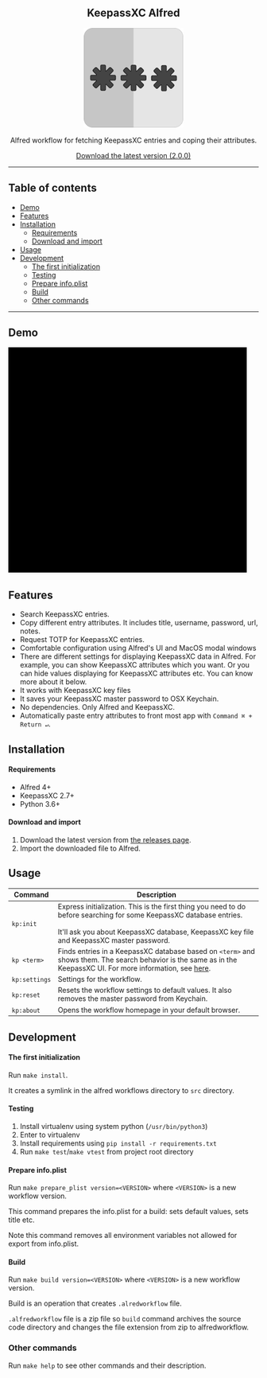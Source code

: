 <div align="center">
  <h2>KeepassXC Alfred</h2>
  
  <p>
    <img alt="Logo" src="src/icon.png" width=200>
  </p>
  
  <p>Alfred workflow for fetching KeepassXC entries and coping their attributes.</p>

  <p>
    <a href="https://github.com/lxbrvr/alfred-keepassxc-workflow/releases/download/2.0.0/keepassxc-2.0.0.alfredworkflow">Download the latest version (2.0.0)</a>
  </p>
</div>

---

## Table of contents

- [Demo](#demo)
- [Features](#features)
- [Installation](#installation)
  * [Requirements](#requirements)
  * [Download and import](#download-and-import)
- [Usage](#usage)
- [Development](#development)
  * [The first initialization](#the-first-initialization)
  * [Testing](#testing)
  * [Prepare info.plist](#prepare-infoplist)
  * [Build](#build)
  * [Other commands](#other-commands)

---

## Demo

![](demo.gif)

## Features

- Search KeepassXC entries.
- Copy different entry attributes. It includes title, username, password, url, notes.
- Request TOTP for KeepassXC entries.
- Comfortable configuration using Alfred's UI and MacOS modal windows
- There are different settings for displaying KeepassXC data in Alfred.
  For example, you can show KeepassXC attributes which you want.
  Or you can hide values displaying for KeepassXC attributes etc. 
  You can know more about it below.
- It works with KeepassXC key files
- It saves your KeepassXC master password to OSX Keychain.
- No dependencies. Only Alfred and KeepassXC.
- Automatically paste entry attributes to front most app with `Command ⌘ + Return ↵`.

## Installation

#### Requirements

- Alfred 4+
- KeepassXC 2.7+
- Python 3.6+ 

#### Download and import

1. Download the latest version from [the releases page](https://github.com/lxbrvr/alfred-keepassxc-workflow/releases).
2. Import the downloaded file to Alfred.

## Usage

| Command       | Description                                                                                                                                                                                                                                    |
|---------------|------------------------------------------------------------------------------------------------------------------------------------------------------------------------------------------------------------------------------------------------|
| `kp:init`     | Express initialization. This is the first thing you need to do before searching for some KeepassXC database entries.<br/><br/>It'll ask you about KeepassXC database, KeepassXC key file and KeepassXC master password.                        |
| `kp <term>`   | Finds entries in a KeepassXC database based on `<term>` and shows them. The search behavior is the same as in the KeepassXC UI. For more information, see [here](https://keepassxc.org/docs/KeePassXC_UserGuide.html#_searching_the_database). |
| `kp:settings` | Settings for the workflow.                                                                                                                                                                                                                     |
| `kp:reset`    | Resets the workflow settings to default values. It also removes the master password from Keychain.                                                                                                                                             |
| `kp:about`    | Opens the workflow homepage in your default browser.                                                                                                                                                                                           |

## Development

#### The first initialization

Run `make install`.

It creates a symlink in the alfred workflows directory to `src` directory.

#### Testing

1. Install virtualenv using system python (`/usr/bin/python3`)
2. Enter to virtualenv
3. Install requirements using `pip install -r requirements.txt`
4. Run `make test`/`make vtest` from project root directory

#### Prepare info.plist

Run `make prepare_plist version=<VERSION>` where `<VERSION>` is a new workflow version.

This command prepares the info.plist for a build: sets default values, sets title etc.

Note this command removes all environment variables not allowed for export from info.plist.

#### Build

Run `make build version=<VERSION>` where `<VERSION>` is a new workflow version.

Build is an operation that creates `.alredworkflow` file. 

`.alfredworkflow` file is a zip file so `build` command archives the source code directory
and changes the file extension from zip to alfredworkflow.

### Other commands

Run `make help` to see other commands and their description.